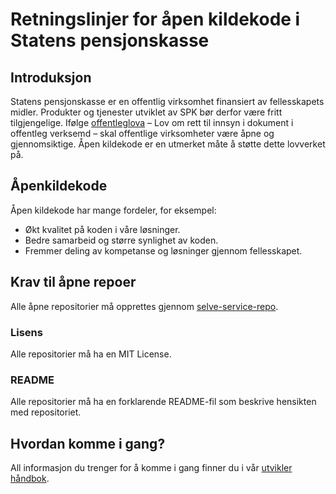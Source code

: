 # Retningslinjer for åpen kildekode i Statens pensjonskasse

## Introduksjon

Statens pensjonskasse er en offentlig virksomhet finansiert av fellesskapets midler.
Produkter og tjenester utviklet av SPK bør derfor være fritt tilgjengelige. Ifølge [offentleglova](https://lovdata.no/dokument/NL/lov/2006-05-19-16) – Lov om rett til innsyn i dokument i offentleg verksemd – skal offentlige virksomheter være åpne og gjennomsiktige. Åpen kildekode er en utmerket måte å støtte dette lovverket på.

## Åpenkildekode

Åpen kildekode har mange fordeler, for eksempel:

- Økt kvalitet på koden i våre løsninger.
- Bedre samarbeid og større synlighet av koden.
- Fremmer deling av kompetanse og løsninger gjennom fellesskapet.

## Krav til åpne repoer

Alle åpne repositorier må opprettes gjennom [selve-service-repo](https://github.com/statens-pensjonskasse/self-service-repo).

### Lisens

Alle repositorier må ha en MIT License.

### README

Alle repositorier må ha en forklarende README-fil som beskrive hensikten med repositoriet.

## Hvordan komme i gang?

All informasjon du trenger for å komme i gang finner du i vår [utvikler håndbok](https://handbok.utv.spk.no/plattform/github/).
